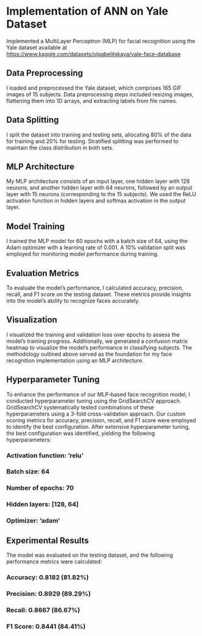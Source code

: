 # Implementation of ANN on Yale Dataset

Implemented a MultiLayer Perceptron (MLP) for facial recognition using the Yale dataset available at https://www.kaggle.com/datasets/olgabelitskaya/yale-face-database

## Data Preprocessing
I loaded and preprocessed the Yale dataset, which comprises 165 GIF images of 15 subjects. Data preprocessing steps included resizing images, flattening them into 1D arrays, and extracting labels from file names.

## Data Splitting
I split the dataset into training and testing sets, allocating 80% of the data for training and 20% for testing. Stratified splitting was performed to maintain the class distribution in both sets.

## MLP Architecture
My MLP architecture consists of an input layer, one hidden layer with 128 neurons, and another hidden layer with 64 neurons, followed by an output layer with
15 neurons (corresponding to the 15 subjects). We used the ReLU activation function in hidden layers and softmax activation in the output layer.

## Model Training
I trained the MLP model for 60 epochs with a batch size of 64, using the Adam optimizer with a learning rate of 0.001. A 10% validation split was employed for monitoring model performance during training.

## Evaluation Metrics
To evaluate the model’s performance, I calculated accuracy, precision, recall, and F1 score on the testing dataset. These metrics provide insights into the model’s ability to recognize faces accurately.

## Visualization
I visualized the training and validation loss over epochs to assess the model’s training progress. Additionally, we generated a confusion matrix heatmap to visualize the model’s performance in classifying subjects. The methodology outlined above served as the foundation for my face recognition implementation using an MLP architecture.

## Hyperparameter Tuning
To enhance the performance of our MLP-based face recognition model, I conducted hyperparameter tuning using the GridSearchCV approach. GridSearchCV systematically tested combinations of these hyperparameters
using a 3-fold cross-validation approach. Our custom scoring metrics for accuracy, precision, recall, and F1 score were employed to identify the best configuration. After extensive hyperparameter tuning, the best configuration was
identified, yielding the following hyperparameters:
### Activation function: ’relu’
### Batch size: 64
### Number of epochs: 70
### Hidden layers: [128, 64]
### Optimizer: ’adam’

## Experimental Results
The model was evaluated on the testing dataset, and the following performance metrics were calculated:
### Accuracy: 0.8182 (81.82%)
### Precision: 0.8929 (89.29%)
### Recall: 0.8667 (86.67%)
### F1 Score: 0.8441 (84.41%)

